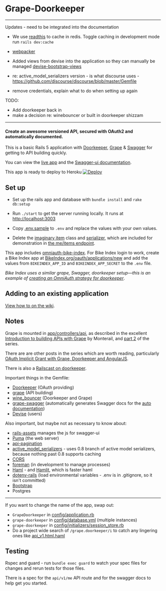 # Grape-Doorkeeper

---

Updates - need to be integrated into the documentation

- We use [readthis](https://github.com/sorentwo/readthis) to cache in redis. Toggle caching in development mode run `rails dev:cache`
- [webpacker](https://github.com/rails/webpacker)
- Added views from devise into the application so they can manually be managed [devise-bootstrap-views](https://github.com/hisea/devise-bootstrap-views)

- re: active_model_serializers version - is what discourse uses - https://github.com/discourse/discourse/blob/master/Gemfile
- remove credentials, explain what to do when setting up again

TODO:

- Add doorkeeper back in
- make a decision re: winebouncer or built in doorkeeper shizzam

---

#### Create an awesome versioned API, secured with OAuth2 and automatically documented.

This is a basic Rails 5 application with [Doorkeeper](https://github.com/doorkeeper-gem/doorkeeper), [Grape](https://github.com/intridea/grape) & [Swagger](http://swagger.io/) for getting to API building quickly.

You can view the [live app](https://grape-doorkeeper.herokuapp.com) and the [Swagger-ui documentation](https://grape-doorkeeper.herokuapp.com/documentation).

This app is ready to deploy to Heroku [![Deploy](https://www.herokucdn.com/deploy/button.png)](https://heroku.com/deploy?template=https://github.com/sethherr/grape-doorkeeper)

## Set up

- Set up the rails app and database with `bundle install` and `rake db:setup`

- Run `./start` to get the server running locally. It runs at [http://localhost:3003](http://localhost:3003)

- Copy [.env.sample](/.env.sample) to `.env` and replace the values with your own values.

- Delete the [imaginary item](app/models/imaginary_item.rb) class and [serializer](app/serializers/item_serializer.rb), which are included for demonstration in [the me/items endpoint](app/controllers/api/v1/me.rb#L24-L33).

This app includes [omniauth-bike-index](https://github.com/bikeindex/omniauth-bike-index). For Bike Index login to work, create a Bike Index app at [BikeIndex.org/oauth/applications/new](https://BikeIndex.org/oauth/applications/new) and add the values from `BIKEINDEX_APP_ID` and `BIKEINDEX_APP_SECRET` to the `.env` file.

_Bike Index uses a similar grape, Swagger, doorkeeper setup&mdash;this is an example of [creating an OmniAuth strategy for doorkeeper](https://github.com/doorkeeper-gem/doorkeeper/wiki/Create-a-OmniAuth-strategy-for-your-provider)_.

## Adding to an existing application

[View how to on the wiki](https://github.com/sethherr/grape-doorkeeper/wiki/Adding-to-an-existing-application).

## Notes

Grape is mounted in [app/controllers/api](app/controllers/api), as described in the excellent [Introduction to building APIs with Grape](http://codetunes.com/2014/introduction-to-building-apis-with-grape/) by Monterail, and [part 2](http://codetunes.com/2014/grape-part-II/) of the series.

There are are other posts in the series which are worth reading, particularly [OAuth Implicit Grant with Grape, Doorkeeper and AngularJS](http://codetunes.com/2014/oauth-implicit-grant-with-grape-doorkeeper-and-angularjs/).

There is also a [Railscast on doorkeeper](http://railscasts.com/episodes/353-oauth-with-doorkeeper).

Important things in the Gemfile:

- [Doorkeeper](https://github.com/doorkeeper-gem/doorkeeper) (OAuth providing)
- [grape](https://github.com/intridea/grape) (API building)
- [wine_bouncer](https://github.com/antek-drzewiecki/wine_bouncer) (Doorkeeper and Grape)
- [grape-swagger](https://github.com/tim-vandecasteele/grape-swagger) (automatically generates Swagger docs for the [auto documentation](https://grape-doorkeeper.herokuapp.com/documentation))
- [Devise](https://github.com/plataformatec/devise) (users)

Also important, but maybe not as necessary to know about:

- [rails-assets](https://rails-assets.org) manages the js for swagger-ui
- [Puma](http://puma.io/) (the web server)
- [api-pagination](https://github.com/davidcelis/api-pagination)
- [active_model_serializers](https://github.com/rails-api/active_model_serializers/tree/0-8-stable) - uses 0.8 branch of active model serializers, because nothing past 0.8 supports caching
- [CORS](https://github.com/cyu/rack-cors)
- [foreman](https://github.com/ddollar/foreman) (in development to manage processes)
- [Haml](http://haml.info/) - and [Hamlit](https://github.com/k0kubun/hamlit), which is faster haml
- [dotenv-rails](https://github.com/bkeepers/dotenv) (load environmental variables - .env is in .gitignore, so it isn't committed)
- [Bootstrap](http://getbootstrap.com/)
- Postgres

---

If you want to change the name of the app, swap out:

- `GrapeDoorkeeper` in [config/application.rb](config/application.rb)
- `grape-doorkeeper` in [config/database.yml](config/database.yml) (multiple instances)
- `grape-doorkeeper` in [config/initializers/session_store.rb](config/initializers/session_store.rb)
- Do a project wide search of `/grape.doorkeeper/i` to catch any lingering ones like [api_v1.html.haml](app/views/documentation/api_v1.html.haml)

## Testing

Rspec and guard - run `bundle exec guard` to watch your spec files for changes and rerun tests for those files.

There is a spec for the `api/v1/me` API route and for the swagger docs to help get you started.
